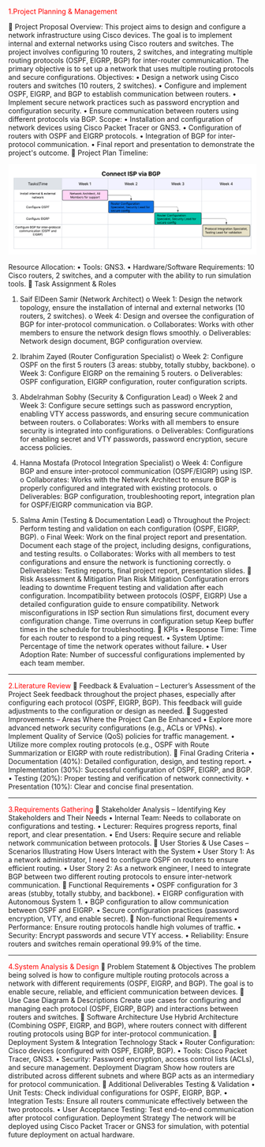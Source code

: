 <font color="red">1.Project Planning & Management</font>

	Project Proposal 
Overview: This project aims to design and configure a network infrastructure using Cisco devices. The goal is to implement internal and external networks using Cisco routers and switches. The project involves configuring 10 routers, 2 switches, and integrating multiple routing protocols (OSPF, EIGRP, BGP) for inter-router communication. The primary objective is to set up a network that uses multiple routing protocols and secure configurations.
Objectives:
•	Design a network using Cisco routers and switches (10 routers, 2 switches).
•	Configure and implement OSPF, EIGRP, and BGP to establish communication between routers.
•	Implement secure network practices such as password encryption and configuration security.
•	Ensure communication between routers using different protocols via BGP.
Scope:
•	Installation and configuration of network devices using Cisco Packet Tracer or GNS3.
•	Configuration of routers with OSPF and EIGRP protocols.
•	Integration of BGP for inter-protocol communication.
•	Final report and presentation to demonstrate the project's outcome.
	Project Plan 
Timeline:

![image alt](https://github.com/Saif-samir/Depi-Project/blob/bf882e8ccacf5821793a60bccb8d2c6c0e4c1f22/Gantt%20chart.png)


Resource Allocation:
•	Tools: GNS3.
•	Hardware/Software Requirements: 10 Cisco routers, 2 switches, and a computer with the ability to run simulation tools.
	Task Assignment & Roles 
1.	Saif ElDeen Samir (Network Architect)
o	Week 1: Design the network topology, ensure the installation of internal and external networks (10 routers, 2 switches).
o	Week 4: Design and oversee the configuration of BGP for inter-protocol communication.
o	Collaborates: Works with other members to ensure the network design flows smoothly.
o	Deliverables: Network design document, BGP configuration overview.
2.	Ibrahim Zayed (Router Configuration Specialist)
o	Week 2: Configure OSPF on the first 5 routers (3 areas: stubby, totally stubby, backbone).
o	Week 3: Configure EIGRP on the remaining 5 routers.
o	Deliverables: OSPF configuration, EIGRP configuration, router configuration scripts.
3.	Abdelrahman Sobhy (Security & Configuration Lead)
o	Week 2 and Week 3: Configure secure settings such as password encryption, enabling VTY access passwords, and ensuring secure communication between routers.
o	Collaborates: Works with all members to ensure security is integrated into configurations.
o	Deliverables: Configurations for enabling secret and VTY passwords, password encryption, secure access policies.
4.	Hanna Mostafa (Protocol Integration Specialist)
o	Week 4: Configure BGP and ensure inter-protocol communication (OSPF/EIGRP) using ISP.
o	Collaborates: Works with the Network Architect to ensure BGP is properly configured and integrated with existing protocols.
o	Deliverables: BGP configuration, troubleshooting report, integration plan for OSPF/EIGRP communication via BGP.


5.	Salma Amin (Testing & Documentation Lead)
o	Throughout the Project: Perform testing and validation on each configuration (OSPF, EIGRP, BGP).
o	Final Week: Work on the final project report and presentation. Document each stage of the project, including designs, configurations, and testing results.
o	Collaborates: Works with all members to test configurations and ensure the network is functioning correctly.
o	Deliverables: Testing reports, final project report, presentation slides.
	Risk Assessment & Mitigation Plan 
Risk	Mitigation
Configuration errors leading to downtime	Frequent testing and validation after each configuration.
Incompatibility between protocols (OSPF, EIGRP)	Use a detailed configuration guide to ensure compatibility.
Network misconfigurations in ISP section	Run simulations first, document every configuration change.
Time overruns in configuration setup	Keep buffer times in the schedule for troubleshooting.
	KPIs 
•	Response Time: Time for each router to respond to a ping request.
•	System Uptime: Percentage of time the network operates without failure.
•	User Adoption Rate: Number of successful configurations implemented by each team member.
________________________________________
<font color="red">2.Literature Review</font>
	Feedback & Evaluation – Lecturer’s Assessment of the Project
Seek feedback throughout the project phases, especially after configuring each protocol (OSPF, EIGRP, BGP). This feedback will guide adjustments to the configuration or design as needed.
	Suggested Improvements – Areas Where the Project Can Be Enhanced
•	Explore more advanced network security configurations (e.g., ACLs or VPNs).
•	Implement Quality of Service (QoS) policies for traffic management.
•	Utilize more complex routing protocols (e.g., OSPF with Route Summarization or EIGRP with route redistribution).
	Final Grading Criteria
•	Documentation (40%): Detailed configuration, design, and testing report.
•	Implementation (30%): Successful configuration of OSPF, EIGRP, and BGP.
•	Testing (20%): Proper testing and verification of network connectivity.
•	Presentation (10%): Clear and concise final presentation.
________________________________________
<font color="red">3.Requirements Gathering</font>
	Stakeholder Analysis – Identifying Key Stakeholders and Their Needs
•	Internal Team: Needs to collaborate on configurations and testing.
•	Lecturer: Requires progress reports, final report, and clear presentation.
•	End Users: Require secure and reliable network communication between protocols.
	User Stories & Use Cases – Scenarios Illustrating How Users Interact with the System
•	User Story 1: As a network administrator, I need to configure OSPF on routers to ensure efficient routing.
•	User Story 2: As a network engineer, I need to integrate BGP between two different routing protocols to ensure inter-network communication.
	Functional Requirements
•	OSPF configuration for 3 areas (stubby, totally stubby, and backbone).
•	EIGRP configuration with Autonomous System 1.
•	BGP configuration to allow communication between OSPF and EIGRP.
•	Secure configuration practices (password encryption, VTY, and enable secret).
	Non-functional Requirements
•	Performance: Ensure routing protocols handle high volumes of traffic.
•	Security: Encrypt passwords and secure VTY access.
•	Reliability: Ensure routers and switches remain operational 99.9% of the time.
________________________________________

<font color="red">4.System Analysis & Design</font>
	Problem Statement & Objectives
The problem being solved is how to configure multiple routing protocols across a network with different requirements (OSPF, EIGRP, and BGP). The goal is to enable secure, reliable, and efficient communication between devices.
	Use Case Diagram & Descriptions
Create use cases for configuring and managing each protocol (OSPF, EIGRP, BGP) and interactions between routers and switches.
	Software Architecture
Use Hybrid Architecture (Combining OSPF, EIGRP, and BGP), where routers connect with different routing protocols using BGP for inter-protocol communication.
	Deployment System & Integration
Technology Stack
•	Router Configuration: Cisco devices (configured with OSPF, EIGRP, BGP).
•	Tools: Cisco Packet Tracer, GNS3.
•	Security: Password encryption, access control lists (ACLs), and secure management.
Deployment Diagram
Show how routers are distributed across different subnets and where BGP acts as an intermediary for protocol communication.
	Additional Deliverables
Testing & Validation
•	Unit Tests: Check individual configurations for OSPF, EIGRP, BGP.
•	Integration Tests: Ensure all routers communicate effectively between the two protocols.
•	User Acceptance Testing: Test end-to-end communication after protocol configuration.
Deployment Strategy
The network will be deployed using Cisco Packet Tracer or GNS3 for simulation, with potential future deployment on actual hardware.
